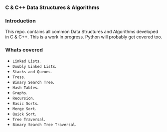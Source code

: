 ### C & C++ Data Structures & Algorithms

### Introduction

This repo. contains all common Data Structures and Algorithms developed in C & C++.
This is a work in progress. Python will probably get covered too.

### Whats covered

* `Linked Lists`.
* `Doubly Linked Lists`.
* `Stacks and Queues`.
* `Tress`.
* `Binary Search Tree`.
* `Hash Tables`.
* `Graphs`.
* `Recursion`.
* `Basic Sorts`.
* `Merge Sort`.
* `Quick Sort`.
* `Tree Traversal`.
* `Binary Search Tree Traversal`.
